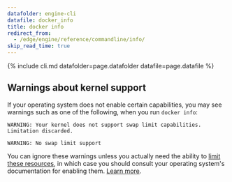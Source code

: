 ```yaml
---
datafolder: engine-cli
datafile: docker_info
title: docker info
redirect_from:
  - /edge/engine/reference/commandline/info/
skip_read_time: true
---
```

<!--
Sorry, but the contents of this page are automatically generated from
Docker's source code. If you want to suggest a change to the text that appears
here, you'll need to find the string by searching this repo:

https://www.github.com/docker/cli
-->
{% include cli.md datafolder=page.datafolder datafile=page.datafile %}

## Warnings about kernel support

If your operating system does not enable certain capabilities, you may see
warnings such as one of the following, when you run `docker info`:

```none
WARNING: Your kernel does not support swap limit capabilities. Limitation discarded.
```

```none
WARNING: No swap limit support
```

You can ignore these warnings unless you actually need the ability to
[limit these resources](/engine/admin/resource_constraints.md), in which case you
should consult your operating system's documentation for enabling them.
[Learn more](/engine/installation/linux/linux-postinstall.md#your-kernel-does-not-support-cgroup-swap-limit-capabilities).
